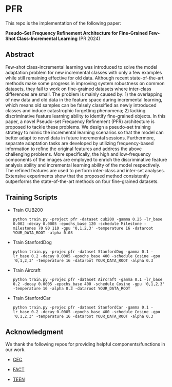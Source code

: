 # PFR
This repo is the implementation of the following paper:

**Pseudo-Set Frequency Refinement Architecture for Fine-Grained Few-Shot Class-Incremental Learning** (PR 2024)

## Abstract
Few-shot class-incremental learning was introduced to solve the model adaptation problem for new incremental classes with only a few examples while still remaining effective for old data. Although recent state-of-the-art methods make some progress in improving system robustness on common datasets, they fail to work on fine-grained datasets where inter-class differences are small. The problem is mainly caused by: 1) the overlapping of new data and old data in the feature space during incremental learning, which means old samples can be falsely classified as newly introduced classes and induce catastrophic forgetting phenomena; 2) lacking discriminative feature learning ability to identify fine-grained objects. In this paper, a novel Pseudo-set Frequency Refinement (PFR) architecture is proposed to tackle these problems. We design a pseudo-set training strategy to mimic the incremental learning scenarios so that the model can better adapt to novel data in future incremental sessions. Furthermore, separate adaptation tasks are developed by utilizing frequency-based information to refine the original features and address the above challenging problems. More specifically, the high and low-frequency components of the images are employed to enrich the discriminative feature analysis ability and incremental learning ability of the model respectively. The refined features are used to perform inter-class and inter-set analyses. Extensive experiments show that the proposed method consistently outperforms the state-of-the-art methods on four fine-grained datasets.

## Training Scripts

- Train CUB200

    ```
    python train.py -project pfr -dataset cub200 -gamma 0.25 -lr_base 0.002 -decay 0.0005 -epochs_base 120 -schedule Milestone -milestones 70 90 110 -gpu '0,1,2,3' -temperature 16 -dataroot YOUR_DATA_ROOT -alpha 0.03
    ```
- Train StanfordDog
    ```
    python train.py -projec pfr -dataset StanfordDog -gamma 0.1 -lr_base 0.2 -decay 0.0005 -epochs_base 400 -schedule Cosine -gpu '0,1,2,3' -temperature 16 -dataroot YOUR_DATA_ROOT -alpha 0.3
    ```
- Train Aircraft
    ```
    python train.py -projec pfr -dataset Aircraft -gamma 0.1 -lr_base 0.2 -decay 0.0005 -epochs_base 400 -schedule Cosine -gpu '0,1,2,3' -temperature 16 -alpha 0.3 -dataroot YOUR_DATA_ROOT
    ```
- Train StanfordCar
    ```
    python train.py -projec pfr -dataset StanfordCar -gamma 0.1 -lr_base 0.2 -decay 0.0005 -epochs_base 400 -schedule Cosine -gpu '0,1,2,3' -temperature 16 -dataroot YOUR_DATA_ROOT -alpha 0.3
    ```


## Acknowledgment
We thank the following repos for providing helpful components/functions in our work.

- [CEC](https://github.com/icoz69/CEC-CVPR2021)

- [FACT](https://github.com/zhoudw-zdw/CVPR22-Fact)

- [TEEN](https://github.com/wangkiw/TEEN)
